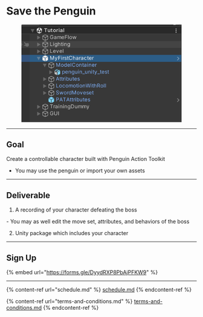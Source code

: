 # Save the Penguin

<figure><img src="../.gitbook/assets/image.png" alt=""><figcaption></figcaption></figure>

***

## Goal

Create a controllable character built with Penguin Action Toolkit

* You may use the penguin or import your own assets

***

## Deliverable

1. A recording of your character defeating the boss

&#x20;     \-  You may as well edit the move set, attributes, and behaviors of the boss

2. Unity package which includes your character

***

## Sign Up

{% embed url="https://forms.gle/DyydRXP8PbAjPFKW9" %}

***

{% content-ref url="schedule.md" %}
[schedule.md](schedule.md)
{% endcontent-ref %}

{% content-ref url="terms-and-conditions.md" %}
[terms-and-conditions.md](terms-and-conditions.md)
{% endcontent-ref %}
